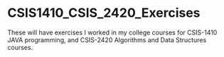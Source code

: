 # CSIS1410_CSIS_2420_Exercises
These will have exercises I worked in my college courses for CSIS-1410 JAVA programming, and CSIS-2420 Algorithms and Data Structures courses. 
